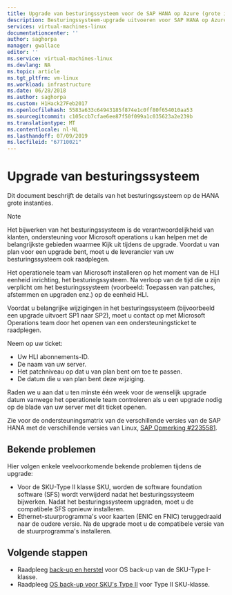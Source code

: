 ```yaml
---
title: Upgrade van besturingssysteem voor de SAP HANA op Azure (grote instanties) | Microsoft Docs
description: Besturingssysteem-upgrade uitvoeren voor SAP HANA op Azure (grote instanties)
services: virtual-machines-linux
documentationcenter: ''
author: saghorpa
manager: gwallace
editor: ''
ms.service: virtual-machines-linux
ms.devlang: NA
ms.topic: article
ms.tgt_pltfrm: vm-linux
ms.workload: infrastructure
ms.date: 06/28/2018
ms.author: saghorpa
ms.custom: H1Hack27Feb2017
ms.openlocfilehash: 5583a633c64943185f874e1c0ff80f654010aa53
ms.sourcegitcommit: c105ccb7cfae6ee87f50f099a1c035623a2e239b
ms.translationtype: MT
ms.contentlocale: nl-NL
ms.lasthandoff: 07/09/2019
ms.locfileid: "67710021"
---
```

# <a name="operating-system-upgrade"></a>Upgrade van besturingssysteem
Dit document beschrijft de details van het besturingssysteem op de HANA grote instanties.

>[!NOTE]
>Het bijwerken van het besturingssysteem is de verantwoordelijkheid van klanten, ondersteuning voor Microsoft operations u kan helpen met de belangrijkste gebieden waarmee Kijk uit tijdens de upgrade. Voordat u van plan voor een upgrade bent, moet u de leverancier van uw besturingssysteem ook raadplegen.

Het operationele team van Microsoft installeren op het moment van de HLI eenheid inrichting, het besturingssysteem. Na verloop van de tijd die u zijn verplicht om het besturingssysteem (voorbeeld: Toepassen van patches, afstemmen en upgraden enz.) op de eenheid HLI.

Voordat u belangrijke wijzigingen in het besturingssysteem (bijvoorbeeld een upgrade uitvoert SP1 naar SP2), moet u contact op met Microsoft Operations team door het openen van een ondersteuningsticket te raadplegen.

Neem op uw ticket:

* Uw HLI abonnements-ID.
* De naam van uw server.
* Het patchniveau op dat u van plan bent om toe te passen.
* De datum die u van plan bent deze wijziging. 

Raden we u aan dat u ten minste één week voor de wenselijk upgrade datum vanwege het operationele team controleren als u een upgrade nodig op de blade van uw server met dit ticket openen.


Zie voor de ondersteuningsmatrix van de verschillende versies van de SAP HANA met de verschillende versies van Linux, [SAP Opmerking #2235581](https://launchpad.support.sap.com/#/notes/2235581).


## <a name="known-issues"></a>Bekende problemen

Hier volgen enkele veelvoorkomende bekende problemen tijdens de upgrade:
- Voor de SKU-Type II klasse SKU, worden de software foundation software (SFS) wordt verwijderd nadat het besturingssysteem bijwerken. Nadat het besturingssysteem upgraden, moet u de compatibele SFS opnieuw installeren.
- Ethernet-stuurprogramma's voor kaarten (ENIC en FNIC) teruggedraaid naar de oudere versie. Na de upgrade moet u de compatibele versie van de stuurprogramma's installeren.

## <a name="next-steps"></a>Volgende stappen
- Raadpleeg [back-up en herstel](hana-overview-high-availability-disaster-recovery.md) voor OS back-up van de SKU-Type I-klasse.
- Raadpleeg [OS back-up voor SKU's Type II](os-backup-type-ii-skus.md) voor Type II SKU-klasse.
